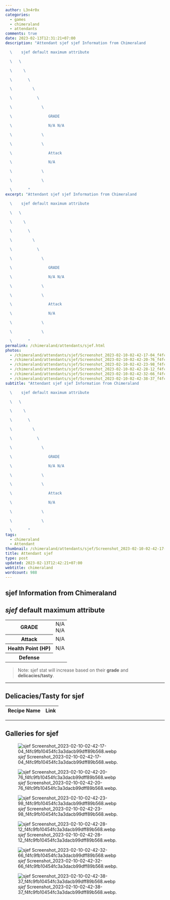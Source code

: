 ```yaml
---
author: L3n4r0x
categories:
  - games
  - chimeraland
  - attendants
comments: true
date: 2023-02-13T12:31:21+07:00
description: "Attendant sjef sjef Information from Chimeraland

  \    sjef default maximum attribute

  \   \ 

  \     \ 

  \       \ 

  \         \ 

  \           \ 

  \             \ 

  \                GRADE

  \                N/A N/A

  \             \ 

  \             \ 

  \                Attack

  \                N/A

  \             \ 

  \             \ 

  \       "
excerpt: "Attendant sjef sjef Information from Chimeraland

  \    sjef default maximum attribute

  \   \ 

  \     \ 

  \       \ 

  \         \ 

  \           \ 

  \             \ 

  \                GRADE

  \                N/A N/A

  \             \ 

  \             \ 

  \                Attack

  \                N/A

  \             \ 

  \             \ 

  \       "
permalink: /chimeraland/attendants/sjef.html
photos:
  - /chimeraland/attendants/sjef/Screenshot_2023-02-10-02-42-17-04_f4fc9fb10454fc3a3dacb99dff89b568.webp
  - /chimeraland/attendants/sjef/Screenshot_2023-02-10-02-42-20-76_f4fc9fb10454fc3a3dacb99dff89b568.webp
  - /chimeraland/attendants/sjef/Screenshot_2023-02-10-02-42-23-98_f4fc9fb10454fc3a3dacb99dff89b568.webp
  - /chimeraland/attendants/sjef/Screenshot_2023-02-10-02-42-28-12_f4fc9fb10454fc3a3dacb99dff89b568.webp
  - /chimeraland/attendants/sjef/Screenshot_2023-02-10-02-42-32-66_f4fc9fb10454fc3a3dacb99dff89b568.webp
  - /chimeraland/attendants/sjef/Screenshot_2023-02-10-02-42-38-37_f4fc9fb10454fc3a3dacb99dff89b568.webp
subtitle: "Attendant sjef sjef Information from Chimeraland

  \    sjef default maximum attribute

  \   \ 

  \     \ 

  \       \ 

  \         \ 

  \           \ 

  \             \ 

  \                GRADE

  \                N/A N/A

  \             \ 

  \             \ 

  \                Attack

  \                N/A

  \             \ 

  \             \ 

  \       "
tags:
  - chimeraland
  - Attendant
thumbnail: /chimeraland/attendants/sjef/Screenshot_2023-02-10-02-42-17-04_f4fc9fb10454fc3a3dacb99dff89b568.webp
title: Attendant sjef
type: post
updated: 2023-02-13T12:42:21+07:00
webtitle: chimeraland
wordcount: 988
---
```


<link
  rel="stylesheet"
  href="https://rawcdn.githack.com/dimaslanjaka/Web-Manajemen/870a349/css/bootstrap-5-3-0-alpha3-wrapper.css"
/>
<section id="bootstrap-wrapper">
  <div data-bs-theme="dark">
    <h2>sjef Information from Chimeraland</h2>
    <h2 id="attribute"><i>sjef</i> default maximum attribute</h2>
    <div class="row">
      <div class="col mb-2">
        <div class="card">
          <div class="card-body">
            <table>
              <tr>
                <th>GRADE</th>
                <td>N/A <br />N/A</td>
              </tr>
              <tr>
                <th>Attack</th>
                <td>N/A</td>
              </tr>
              <tr>
                <th>Health Point (HP)</th>
                <td>N/A</td>
              </tr>
              <tr>
                <th>Defense</th>
                <td></td>
              </tr>
            </table>
          </div>
        </div>
      </div>
    </div>
    <blockquote class="bd-callout bd-callout-warning">
      Note: sjef stat will increase based on their <b>grade</b> and
      <b>delicacies/tasty</b>.
    </blockquote>
    <hr />
    <h2 id="delicacies">Delicacies/Tasty for sjef</h2>
    <div class="card">
      <div class="card-body">
        <div class="table-responsive">
          <table class="table table-striped">
            <thead>
              <tr>
                <th>Recipe Name</th>
                <th>Link</th>
              </tr>
            </thead>
            <tbody></tbody>
          </table>
        </div>
      </div>
    </div>
    <hr />
    <div id="gallery">
      <h2>Galleries for sjef</h2>
      <div class="row">
        <div class="col-lg-6 col-12">
          <figure>
            <img
              src="https://www.webmanajemen.com/chimeraland/attendants/sjef/Screenshot_2023-02-10-02-42-17-04_f4fc9fb10454fc3a3dacb99dff89b568.webp"
              alt="sjef Screenshot_2023-02-10-02-42-17-04_f4fc9fb10454fc3a3dacb99dff89b568.webp"
            />
            <figcaption style="word-wrap: break-word">
              <i>sjef</i>
              Screenshot_2023-02-10-02-42-17-04_f4fc9fb10454fc3a3dacb99dff89b568.webp.
            </figcaption>
          </figure>
        </div>
        <div class="col-lg-6 col-12">
          <figure>
            <img
              src="https://www.webmanajemen.com/chimeraland/attendants/sjef/Screenshot_2023-02-10-02-42-20-76_f4fc9fb10454fc3a3dacb99dff89b568.webp"
              alt="sjef Screenshot_2023-02-10-02-42-20-76_f4fc9fb10454fc3a3dacb99dff89b568.webp"
            />
            <figcaption style="word-wrap: break-word">
              <i>sjef</i>
              Screenshot_2023-02-10-02-42-20-76_f4fc9fb10454fc3a3dacb99dff89b568.webp.
            </figcaption>
          </figure>
        </div>
        <div class="col-lg-6 col-12">
          <figure>
            <img
              src="https://www.webmanajemen.com/chimeraland/attendants/sjef/Screenshot_2023-02-10-02-42-23-98_f4fc9fb10454fc3a3dacb99dff89b568.webp"
              alt="sjef Screenshot_2023-02-10-02-42-23-98_f4fc9fb10454fc3a3dacb99dff89b568.webp"
            />
            <figcaption style="word-wrap: break-word">
              <i>sjef</i>
              Screenshot_2023-02-10-02-42-23-98_f4fc9fb10454fc3a3dacb99dff89b568.webp.
            </figcaption>
          </figure>
        </div>
        <div class="col-lg-6 col-12">
          <figure>
            <img
              src="https://www.webmanajemen.com/chimeraland/attendants/sjef/Screenshot_2023-02-10-02-42-28-12_f4fc9fb10454fc3a3dacb99dff89b568.webp"
              alt="sjef Screenshot_2023-02-10-02-42-28-12_f4fc9fb10454fc3a3dacb99dff89b568.webp"
            />
            <figcaption style="word-wrap: break-word">
              <i>sjef</i>
              Screenshot_2023-02-10-02-42-28-12_f4fc9fb10454fc3a3dacb99dff89b568.webp.
            </figcaption>
          </figure>
        </div>
        <div class="col-lg-6 col-12">
          <figure>
            <img
              src="https://www.webmanajemen.com/chimeraland/attendants/sjef/Screenshot_2023-02-10-02-42-32-66_f4fc9fb10454fc3a3dacb99dff89b568.webp"
              alt="sjef Screenshot_2023-02-10-02-42-32-66_f4fc9fb10454fc3a3dacb99dff89b568.webp"
            />
            <figcaption style="word-wrap: break-word">
              <i>sjef</i>
              Screenshot_2023-02-10-02-42-32-66_f4fc9fb10454fc3a3dacb99dff89b568.webp.
            </figcaption>
          </figure>
        </div>
        <div class="col-lg-6 col-12">
          <figure>
            <img
              src="https://www.webmanajemen.com/chimeraland/attendants/sjef/Screenshot_2023-02-10-02-42-38-37_f4fc9fb10454fc3a3dacb99dff89b568.webp"
              alt="sjef Screenshot_2023-02-10-02-42-38-37_f4fc9fb10454fc3a3dacb99dff89b568.webp"
            />
            <figcaption style="word-wrap: break-word">
              <i>sjef</i>
              Screenshot_2023-02-10-02-42-38-37_f4fc9fb10454fc3a3dacb99dff89b568.webp.
            </figcaption>
          </figure>
        </div>
      </div>
    </div>
  </div>
</section>